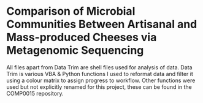 # Comparison of Microbial Communities Between Artisanal and Mass-produced Cheeses via Metagenomic Sequencing  


All files apart from Data Trim are shell files used for analysis of data. 
Data Trim is various VBA & Python functions I used to reformat data and filter it using a colour matrix to assign progress to workflow. Other functions were used but not explicitly renamed for this project, these can be found in the COMP0015 repository.  
